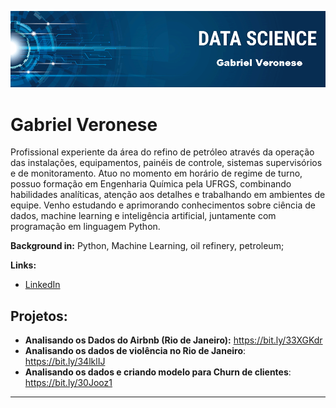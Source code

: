 
<p align="center">
  <img src="banner.jpg" >
</p>

# Gabriel Veronese


Profissional experiente da área do refino de petróleo através da operação das instalações, equipamentos, painéis de controle, sistemas supervisórios e de monitoramento.
Atuo no momento em horário de regime de turno, possuo formação em Engenharia Química pela UFRGS, combinando habilidades analíticas, atenção aos detalhes e trabalhando em ambientes de equipe. Venho estudando e aprimorando conhecimentos sobre ciência de dados, machine learning e inteligência artificial, juntamente com programação em linguagem Python. 

**Background in:** Python, Machine Learning, oil refinery, petroleum;

**Links:**
* [LinkedIn](https://www.linkedin.com/in/gabriel-veronese-8813a1174/)



## Projetos:


* **Analisando os Dados do Airbnb (Rio de Janeiro):** https://bit.ly/33XGKdr
*  **Analisando os dados de violência no Rio de Janeiro**: https://bit.ly/34lklIJ
*  **Analisando os dados e criando modelo para Churn de clientes**:  https://bit.ly/30Jooz1

---




